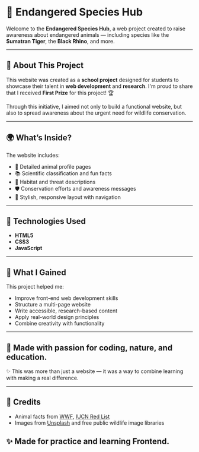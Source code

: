 # 🐾 Endangered Species Hub

Welcome to the **Endangered Species Hub**, a web project created to raise awareness about endangered animals — including species like the **Sumatran Tiger**, the **Black Rhino**, and more.

---

## 🏫 About This Project

This website was created as a **school project** designed for students to showcase their talent in **web development** and **research**. I'm proud to share that I received **First Prize** for this project! 🏆

Through this initiative, I aimed not only to build a functional website, but also to spread awareness about the urgent need for wildlife conservation.

---

## 🌍 What’s Inside?

The website includes:

- 🐯 Detailed animal profile pages  
- 📚 Scientific classification and fun facts  
- 🌳 Habitat and threat descriptions  
- 🛡️ Conservation efforts and awareness messages  
- 🎨 Stylish, responsive layout with navigation

---

## 🚀 Technologies Used

- **HTML5**
- **CSS3**
- **JavaScript**

---

## 🧠 What I Gained

This project helped me:

- Improve front-end web development skills  
- Structure a multi-page website  
- Write accessible, research-based content  
- Apply real-world design principles  
- Combine creativity with functionality

---

## 📝 Made with passion for coding, nature, and education.  
✨ This was more than just a website — it was a way to combine learning with making a real difference.

---

## 🙌 Credits

- Animal facts from [WWF](https://www.worldwildlife.org/), [IUCN Red List](https://www.iucnredlist.org/)  
- Images from [Unsplash](https://unsplash.com/) and free public wildlife image libraries 

## ✨ Made for practice and learning Frontend.
